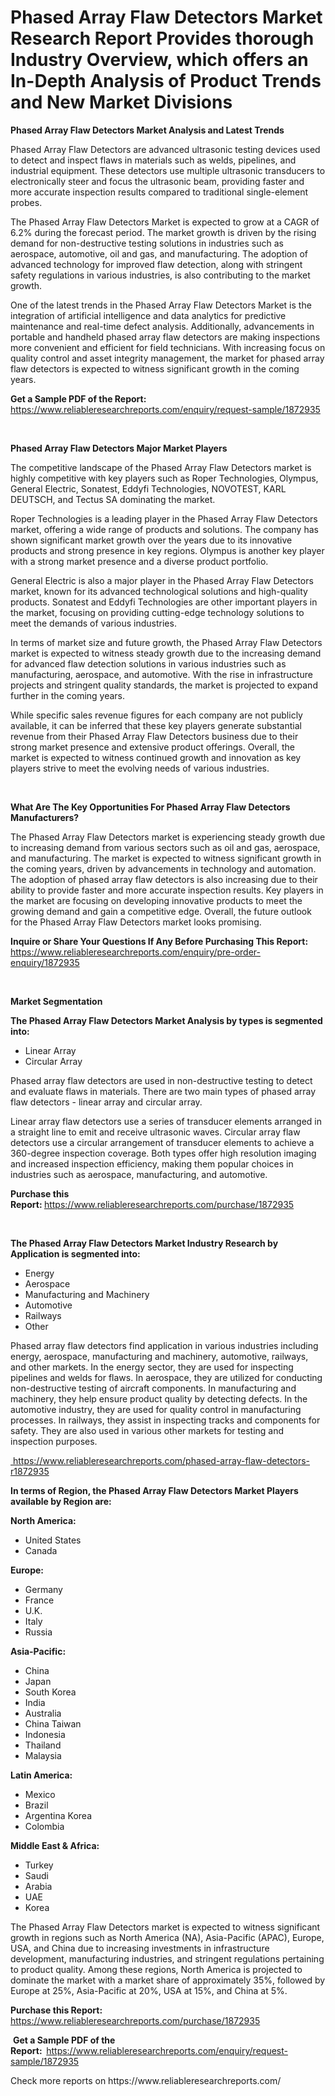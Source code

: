 <p><h1>Phased Array Flaw Detectors Market Research Report Provides thorough Industry Overview, which offers an In-Depth Analysis of Product Trends and New Market Divisions</h1></p><p><strong>Phased Array Flaw Detectors Market Analysis and Latest Trends</strong></p>
<p><p>Phased Array Flaw Detectors are advanced ultrasonic testing devices used to detect and inspect flaws in materials such as welds, pipelines, and industrial equipment. These detectors use multiple ultrasonic transducers to electronically steer and focus the ultrasonic beam, providing faster and more accurate inspection results compared to traditional single-element probes.</p><p>The Phased Array Flaw Detectors Market is expected to grow at a CAGR of 6.2% during the forecast period. The market growth is driven by the rising demand for non-destructive testing solutions in industries such as aerospace, automotive, oil and gas, and manufacturing. The adoption of advanced technology for improved flaw detection, along with stringent safety regulations in various industries, is also contributing to the market growth.</p><p>One of the latest trends in the Phased Array Flaw Detectors Market is the integration of artificial intelligence and data analytics for predictive maintenance and real-time defect analysis. Additionally, advancements in portable and handheld phased array flaw detectors are making inspections more convenient and efficient for field technicians. With increasing focus on quality control and asset integrity management, the market for phased array flaw detectors is expected to witness significant growth in the coming years.</p></p>
<p><strong>Get a Sample PDF of the Report:&nbsp;</strong> <a href="https://www.reliableresearchreports.com/enquiry/request-sample/1872935">https://www.reliableresearchreports.com/enquiry/request-sample/1872935</a></p>
<p>&nbsp;</p>
<p><strong>Phased Array Flaw Detectors Major Market Players</strong></p>
<p><p>The competitive landscape of the Phased Array Flaw Detectors market is highly competitive with key players such as Roper Technologies, Olympus, General Electric, Sonatest, Eddyfi Technologies, NOVOTEST, KARL DEUTSCH, and Tectus SA dominating the market.</p><p>Roper Technologies is a leading player in the Phased Array Flaw Detectors market, offering a wide range of products and solutions. The company has shown significant market growth over the years due to its innovative products and strong presence in key regions. Olympus is another key player with a strong market presence and a diverse product portfolio.</p><p>General Electric is also a major player in the Phased Array Flaw Detectors market, known for its advanced technological solutions and high-quality products. Sonatest and Eddyfi Technologies are other important players in the market, focusing on providing cutting-edge technology solutions to meet the demands of various industries.</p><p>In terms of market size and future growth, the Phased Array Flaw Detectors market is expected to witness steady growth due to the increasing demand for advanced flaw detection solutions in various industries such as manufacturing, aerospace, and automotive. With the rise in infrastructure projects and stringent quality standards, the market is projected to expand further in the coming years.</p><p>While specific sales revenue figures for each company are not publicly available, it can be inferred that these key players generate substantial revenue from their Phased Array Flaw Detectors business due to their strong market presence and extensive product offerings. Overall, the market is expected to witness continued growth and innovation as key players strive to meet the evolving needs of various industries.</p></p>
<p>&nbsp;</p>
<p><strong>What Are The Key Opportunities For Phased Array Flaw Detectors Manufacturers?</strong></p>
<p><p>The Phased Array Flaw Detectors market is experiencing steady growth due to increasing demand from various sectors such as oil and gas, aerospace, and manufacturing. The market is expected to witness significant growth in the coming years, driven by advancements in technology and automation. The adoption of phased array flaw detectors is also increasing due to their ability to provide faster and more accurate inspection results. Key players in the market are focusing on developing innovative products to meet the growing demand and gain a competitive edge. Overall, the future outlook for the Phased Array Flaw Detectors market looks promising.</p></p>
<p><strong>Inquire or Share Your Questions If Any Before Purchasing This Report:</strong> <a href="https://www.reliableresearchreports.com/enquiry/pre-order-enquiry/1872935">https://www.reliableresearchreports.com/enquiry/pre-order-enquiry/1872935</a></p>
<p>&nbsp;</p>
<p><strong>Market Segmentation</strong></p>
<p><strong>The Phased Array Flaw Detectors Market Analysis by types is segmented into:</strong></p>
<p><ul><li>Linear Array</li><li>Circular Array</li></ul></p>
<p><p>Phased array flaw detectors are used in non-destructive testing to detect and evaluate flaws in materials. There are two main types of phased array flaw detectors - linear array and circular array. </p><p>Linear array flaw detectors use a series of transducer elements arranged in a straight line to emit and receive ultrasonic waves. Circular array flaw detectors use a circular arrangement of transducer elements to achieve a 360-degree inspection coverage. Both types offer high resolution imaging and increased inspection efficiency, making them popular choices in industries such as aerospace, manufacturing, and automotive.</p></p>
<p><strong>Purchase this Report:&nbsp;</strong><a href="https://www.reliableresearchreports.com/purchase/1872935">https://www.reliableresearchreports.com/purchase/1872935</a></p>
<p>&nbsp;</p>
<p><strong>The Phased Array Flaw Detectors Market Industry Research by Application is segmented into:</strong></p>
<p><ul><li>Energy</li><li>Aerospace</li><li>Manufacturing and Machinery</li><li>Automotive</li><li>Railways</li><li>Other</li></ul></p>
<p><p>Phased array flaw detectors find application in various industries including energy, aerospace, manufacturing and machinery, automotive, railways, and other markets. In the energy sector, they are used for inspecting pipelines and welds for flaws. In aerospace, they are utilized for conducting non-destructive testing of aircraft components. In manufacturing and machinery, they help ensure product quality by detecting defects. In the automotive industry, they are used for quality control in manufacturing processes. In railways, they assist in inspecting tracks and components for safety. They are also used in various other markets for testing and inspection purposes.</p></p>
<p><a href="https://www.reliableresearchreports.com/phased-array-flaw-detectors-r1872935">&nbsp;https://www.reliableresearchreports.com/phased-array-flaw-detectors-r1872935</a></p>
<p><strong>In terms of Region, the Phased Array Flaw Detectors Market Players available by Region are:</strong></p>
<p>
    <p> <strong> North America: </strong>
        <ul>
            <li>United States</li>
            <li>Canada</li>
        </ul>
        </p> 
    <p> <strong> Europe: </strong>
        <ul>
            <li>Germany</li>
            <li>France</li>
            <li>U.K.</li>
            <li>Italy</li>
            <li>Russia</li>
        </ul>
        </p> 
    <p> <strong> Asia-Pacific: </strong>
        <ul>
            <li>China</li>
            <li>Japan</li>
            <li>South Korea</li>
            <li>India</li>
            <li>Australia</li>
            <li>China Taiwan</li>
            <li>Indonesia</li>
            <li>Thailand</li>
            <li>Malaysia</li>
        </ul>
        </p> 
    <p> <strong> Latin America: </strong>
        <ul>
            <li>Mexico</li>
            <li>Brazil</li>
            <li>Argentina Korea</li>
            <li>Colombia</li>
        </ul>
        </p> 
    <p> <strong> Middle East & Africa: </strong>
        <ul>
            <li>Turkey</li>
            <li>Saudi</li>
            <li>Arabia</li>
            <li>UAE</li>
            <li>Korea</li>
        </ul>
    </p>
    </p>
<p><p>The Phased Array Flaw Detectors market is expected to witness significant growth in regions such as North America (NA), Asia-Pacific (APAC), Europe, USA, and China due to increasing investments in infrastructure development, manufacturing industries, and stringent regulations pertaining to product quality. Among these regions, North America is projected to dominate the market with a market share of approximately 35%, followed by Europe at 25%, Asia-Pacific at 20%, USA at 15%, and China at 5%.</p></p>
<p><strong>Purchase this Report: </strong><a href="https://www.reliableresearchreports.com/purchase/1872935">https://www.reliableresearchreports.com/purchase/1872935</a></p>
<p>&nbsp;<strong>Get a Sample PDF of the Report:&nbsp;&nbsp;</strong><a href="https://www.reliableresearchreports.com/enquiry/request-sample/1872935">https://www.reliableresearchreports.com/enquiry/request-sample/1872935</a></p>
<p><strong></strong></p>
<p>Check more reports on https://www.reliableresearchreports.com/</p>